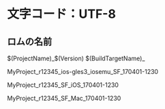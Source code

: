 # 文字コード：UTF-8

## ロムの名前

$(ProjectName)_$(Version) $(BuildTargetName)_

MyProject_r12345_ios-gles3_iosemu_SF_170401-1230

MyProject_r12345_SF_iOS_170401-1230

MyProject_r12345_SF_Mac_170401-1230

